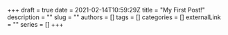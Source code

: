 +++ 
draft = true
date = 2021-02-14T10:59:29Z
title = "My First Post!"
description = ""
slug = ""
authors = []
tags = []
categories = []
externalLink = ""
series = []
+++
